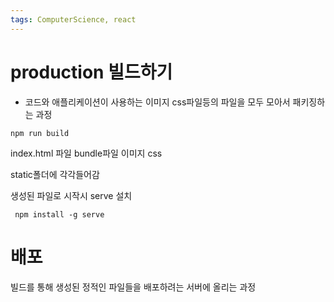 ```yaml
---
tags: ComputerScience, react
---
```

# production 빌드하기

- 코드와 애플리케이션이 사용하는 이미지 css파일등의 파일을 모두 모아서 패키징하는 과정

``` 
npm run build
```

index.html 파일
bundle파일
이미지
css

static폴더에 각각들어감

생성된 파일로 시작시 serve 설치
```
 npm install -g serve
```


# 배포

빌드를 통해 생성된 정적인 파일들을 배포하려는 서버에 올리는 과정
